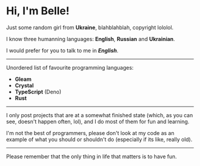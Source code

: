 # Hi, I'm Belle!

Just some random girl from **Ukraine**, blahblahblah, copyright lololol. 

I know three humanning languages: **English**, **Russian** and **Ukrainian**. 

I would prefer for you to talk to me in ***English***.

---

Unordered list of favourite programming languages:

* **Gleam**
* **Crystal**
* **TypeScript** (Deno)
* **Rust**
  
---

I only post projects that are at a somewhat finished state (which, as you can see, doesn't happen often, lol), and I do most of them for fun and learning.

I'm not the best of programmers, please don't look at my code as an example of what you should or shouldn't do (especially if its like, really old).

---

Please remember that the only thing in life that matters is to have fun.
